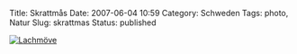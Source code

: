 Title: Skrattmås
Date: 2007-06-04 10:59
Category: Schweden
Tags: photo, Natur
Slug: skrattmas
Status: published

[![Lachmöve](/pic/skrattmas_s.jpg "Lachmöve")](/pic/skrattmas_l.jpg)

